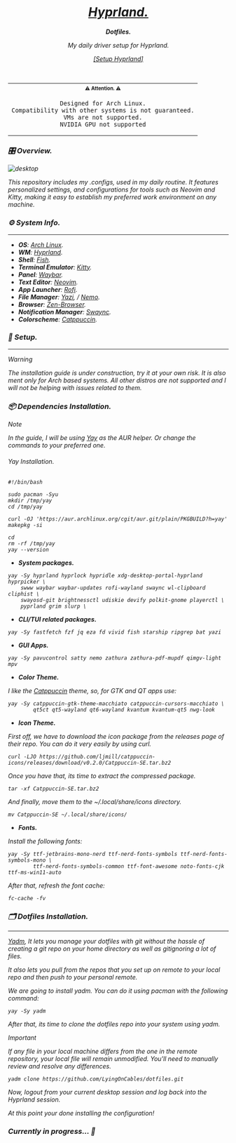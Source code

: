 <div align = "center"> <h1><a href="[[Hyprland Setup.]]"><i>Hyprland.<i></a></h1>

<p align="center">
  <strong>Dotfiles.</strong>

<p align = "center">My daily driver setup for <i>Hyprland</i>. </p>

<a href="https://wiredlain.vercel.app/projects/hyprland/notes/hyprland-setup/">[Setup _Hyprland_]</a>

<br>

<table align="center">
   <tr>
      <th align="center">
         <sup><sub>⚠ Attention. ⚠</sub></sup>
      </th>
   </tr>
   <tr>
      <td align="center">

    Designed for Arch Linux.
    Compatibility with other systems is not guaranteed.
    VMs are not supported.
    NVIDIA GPU not supported

   </tr>
   </table>

</div>

### 🎛️ Overview.

![desktop](https://wiredlain.s-ul.eu/W9dxyrUF)

This repository includes my .configs, used in my daily routine. It features personalized settings, and configurations for tools such as Neovim and Kitty, making it easy to establish my preferred work environment on any machine.

### ⚙️ System Info.

---

- **OS**: [Arch Linux](https://archlinux.org/).
- **WM**: [Hyprland](https://hyprland.org/).
- **Shell**: [Fish](https://fishshell.com/).
- **Terminal Emulator**: [Kitty](https://sw.kovidgoyal.net/kitty/).
- **Panel**: [Waybar](https://github.com/Alexays/Waybar).
- **Text Editor**: [Neovim](https://neovim.io/).
- **App Launcher**: [Rofi](https://davatorium.github.io/rofi/).
- **File Manager**: [Yazi](https://yazi-rs.github.io/), / [Nemo](https://community.linuxmint.com/software/view/nemo).
- **Browser**: [Zen-Browser](https://zen-browser.app).
- **Notification Manager**: [Swaync](https://github.com/ErikReider/SwayNotificationCenter).
- **Colorscheme**: [Catppuccin](https://github.com/catppuccin/catppuccin).

### 🔧 Setup.

---

> [!Warning]
>
> The installation guide is under construction, try it at your own risk.
> It is also ment only for Arch based systems.
> All other distros are not supported and I will not be helping with issues related to them.

### 📦 Dependencies Installation.

> [!NOTE]
> In the guide, I will be using [Yay](https://github.com/Jguer/yay) as the AUR helper. Or change the commands to your preferred one.

###### Yay Installation.

```
#!/bin/bash

sudo pacman -Syu
mkdir /tmp/yay
cd /tmp/yay

curl -OJ 'https://aur.archlinux.org/cgit/aur.git/plain/PKGBUILD?h=yay'
makepkg -si

cd
rm -rf /tmp/yay
yay --version
```

- **System packages.**

```shell
yay -Sy hyprland hyprlock hypridle xdg-desktop-portal-hyprland hyprpicker \
	swww waybar waybar-updates rofi-wayland swaync wl-clipboard cliphist \
	swayosd-git brightnessctl udiskie devify polkit-gnome playerctl \
	pyprland grim slurp \
```

- **CLI/TUI related packages.**

```shell
yay -Sy fastfetch fzf jq eza fd vivid fish starship ripgrep bat yazi
```

- **GUI Apps.**

```shell
yay -Sy pavucontrol satty nemo zathura zathura-pdf-mupdf qimgv-light mpv
```

- **Color Theme.**

I like the [Catppuccin](https://github.com/catppuccin/catppuccin) theme, so, for GTK and QT apps use:

```shell
yay -Sy catppuccin-gtk-theme-macchiato catppuccin-cursors-macchiato \
		qt5ct qt5-wayland qt6-wayland kvantum kvantum-qt5 nwg-look
```

- **Icon Theme.**

First off, we have to download the icon package from the releases page of their repo. You can do it very easily by using curl.

```shell
curl -LJO https://github.com/ljmill/catppuccin-icons/releases/download/v0.2.0/Catppuccin-SE.tar.bz2
```

Once you have that, its time to extract the compressed package.

```shell
tar -xf Catppuccin-SE.tar.bz2
```

And finally, move them to the ~/.local/share/icons directory.

```shell
mv Catppuccin-SE ~/.local/share/icons/
```

- **Fonts.**

Install the following fonts:

```shell
yay -Sy ttf-jetbrains-mono-nerd ttf-nerd-fonts-symbols ttf-nerd-fonts-symbols-mono \
		ttf-nerd-fonts-symbols-common ttf-font-awesome noto-fonts-cjk ttf-ms-win11-auto
```

After that, refresh the font cache:

```shell
fc-cache -fv
```

### 🗂️ Dotfiles Installation.

---

[Yadm](https://yadm.io/), It lets you manage your dotfiles with git without the hassle of creating a git repo on your home directory as well as gitignoring a lot of files.

It also lets you pull from the repos that you set up on remote to your local repo and then push to your personal remote.

We are going to install yadm. You can do it using pacman with the following command:

```shell
yay -Sy yadm
```

After that, its time to clone the dotfiles repo into your system using yadm.

> [!IMPORTANT]
>
> If any file in your local machine differs from the one in the remote repository, your local file will remain unmodified. You'll need to manually review and resolve any differences.

```shell
yadm clone https://github.com/LyingOnCables/dotfiles.git
```

Now, logout from your current desktop session and log back into the Hyprland session.

At this point your done installing the configuration!

### Currently in progress... 🚧
